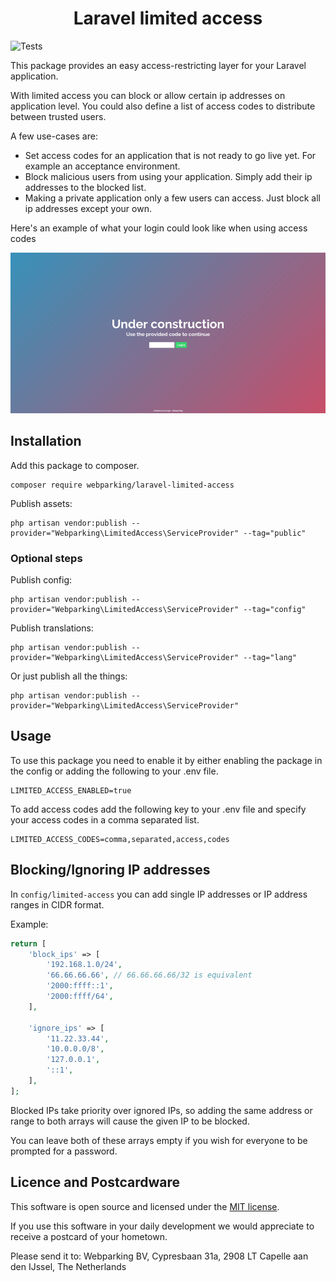<h1 align="center">
  Laravel limited access
</h1>

![Tests](https://github.com/webparking/laravel-limited-access/workflows/Tests/badge.svg)

This package provides an easy access-restricting layer for your Laravel application.

With limited access you can block or allow certain ip addresses on application level. You could also define a list of access codes to distribute between trusted users.

A few use-cases are:
- Set access codes for an application that is not ready to go live yet. For example an acceptance environment.
- Block malicious users from using your application. Simply add their ip addresses to the blocked list.
- Making a private application only a few users can access. Just block all ip addresses except your own.

Here's an example of what your login could look like when using access codes

![screenshot](/screenshot.jpg)

## Installation
Add this package to composer.

```shell script
composer require webparking/laravel-limited-access
```

Publish assets:

```shell script
php artisan vendor:publish --provider="Webparking\LimitedAccess\ServiceProvider" --tag="public"
```

### Optional steps

Publish config:

```shell script
php artisan vendor:publish --provider="Webparking\LimitedAccess\ServiceProvider" --tag="config"
```

Publish translations:

```shell script
php artisan vendor:publish --provider="Webparking\LimitedAccess\ServiceProvider" --tag="lang"
```

Or just publish all the things:

```shell script
php artisan vendor:publish --provider="Webparking\LimitedAccess\ServiceProvider"
```

## Usage
To use this package you need to enable it by either enabling the package in the config or adding the following to your .env file.
```dotenv
LIMITED_ACCESS_ENABLED=true
```

To add access codes add the following key to your .env file and specify your access codes in a comma separated list.
```dotenv
LIMITED_ACCESS_CODES=comma,separated,access,codes
```

## Blocking/Ignoring IP addresses

In `config/limited-access` you can add single IP addresses or IP address ranges in CIDR format.

Example:

```php
return [
    'block_ips' => [
        '192.168.1.0/24',
        '66.66.66.66', // 66.66.66.66/32 is equivalent
        '2000:ffff::1',
        '2000:ffff/64',
    ],

    'ignore_ips' => [
        '11.22.33.44',
        '10.0.0.0/8',
        '127.0.0.1',
        '::1',
    ],
];
```

Blocked IPs take priority over ignored IPs, so adding the same address or range to both arrays will cause the given IP to be blocked.

You can leave both of these arrays empty if you wish for everyone to be prompted for a password.

## Licence and Postcardware
This software is open source and licensed under the [MIT license](LICENSE.md).

If you use this software in your daily development we would appreciate to receive a postcard of your hometown. 

Please send it to: Webparking BV, Cypresbaan 31a, 2908 LT Capelle aan den IJssel, The Netherlands
